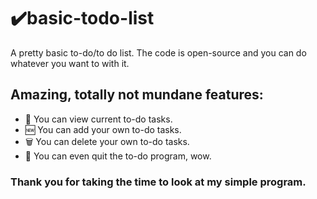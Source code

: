 # ✔️basic-todo-list
 A pretty basic to-do/to do list.
 The code is open-source and you can do whatever you want to with it.
 ## Amazing, totally not mundane features:
  - 🔎 You can view current to-do tasks.
  - 🆕 You can add your own to-do tasks.
  - 🗑️ You can delete your own to-do tasks.
  - 🏁 You can even quit the to-do program, wow.
 ### Thank you for taking the time to look at my simple program.
